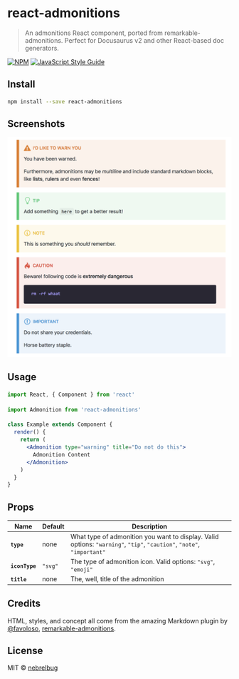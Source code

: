 # react-admonitions

> An admonitions React component, ported from remarkable-admonitions. Perfect for Docusaurus v2 and other React-based doc generators.

[![NPM](https://img.shields.io/npm/v/react-admonitions.svg)](https://www.npmjs.com/package/react-admonitions) [![JavaScript Style Guide](https://img.shields.io/badge/code_style-standard-brightgreen.svg)](https://standardjs.com)

## Install

```bash
npm install --save react-admonitions
```

## Screenshots

![Example Pictures](assets/preview.png)

## Usage

```jsx
import React, { Component } from 'react'

import Admonition from 'react-admonitions'

class Example extends Component {
  render() {
    return (
      <Admonition type="warning" title="Do not do this">
        Admonition Content
      </Admonition>
    )
  }
}
```

## Props

| Name           | Default | Description                                                                                                            |
| -------------- | ------- | ---------------------------------------------------------------------------------------------------------------------- |
| **`type`**     | none    | What type of admonition you want to display. Valid options: `"warning"`, `"tip"`, `"caution"`, `"note"`, `"important"` |
| **`iconType`** | `"svg"` | The type of admonition icon. Valid options: `"svg"`, `"emoji"` |
| **`title`** | none | The, well, title of the admonition |

## Credits

HTML, styles, and concept all come from the amazing Markdown plugin by [@favoloso](https://github.com/favoloso), [remarkable-admonitions](https://github.com/favoloso/remarkable-admonitions).

## License

MIT © [nebrelbug](https://github.com/nebrelbug)
